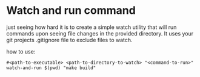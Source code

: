 # Watch and run command

just seeing how hard it is to create a simple watch utility that will run commands upon seeing file changes in the provided directory. It uses your git projects .gitignore file to exclude files to watch.

how to use:

```
#<path-to-executable> <path-to-directory-to-watch> "<command-to-run>"
watch-and-run $(pwd) "make build"
```